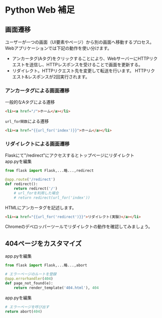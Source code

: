 # Python Web 補足

## 画面遷移
ユーザーが一つの画面（UI要素やページ）から別の画面へ移動するプロセス。  
Webアプリケーションでは下記の動作を使い分けます。
- アンカータグ(Aタグ)をクリックすることにより、WebサーバーにHTTPリクエストを送信し、HTTPレスポンスを受けることで画面を更新する。
- リダイレクト。HTTPリクエスト先を変更して転送を行います。 HTTPリクエスト&レスポンスが2回実行されます。

### アンカータグによる画面遷移
一般的なAタグによる遷移
```html
<li><a href="/">ホーム</a></li>
```
`url_for関数`による遷移
```html
<li><a href="{{url_for('index')}}">ホーム</a></li>
```

### リダイレクトによる画面遷移
Flaskにて"/redirect"にアクセスするとトップページにリダイレクト  
app.pyを編集
```python
from flask import Flask,...略...,redirect

@app.route('/redirect')
def redirect():
    return redirect('/')
    # url_forを利用した場合
    # return redirect(url_for('index'))
```

HTMLにアンカータグを記述します。
```html
<li><a href="{{url_for('redirect')}}">リダイレクト(実験)</a></li>
```

Chromeのデベロッパーツールでリダイレクトの動作を確認してみましょう。

## 404ページをカスタマイズ
app.pyを編集
```python
from flask import Flask,...略...,abort

# エラーページのルートを登録
@app.errorhandler(404)
def page_not_found(e):
    return render_template('404.html'), 404

```

app.pyを編集
```python
# エラーページを呼び出す
return abort(404) 
```